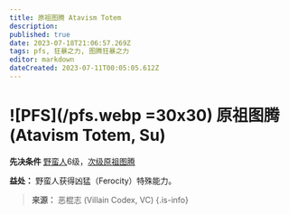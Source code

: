 ```yaml
---
title: 原祖图腾 Atavism Totem
description: 
published: true
date: 2023-07-18T21:06:57.269Z
tags: pfs, 狂暴之力, 图腾狂暴之力
editor: markdown
dateCreated: 2023-07-11T00:05:05.612Z
---
```


# ![PFS](/pfs.webp =30x30) 原祖图腾 (Atavism Totem, Su)

**先决条件** [野蛮人](/野蛮人)6级，[次级原祖图腾](/狂暴之力/次级原祖图腾)

**益处：** 野蛮人获得凶猛（Ferocity）特殊能力。

> **来源：** 恶棍志 (Villain Codex, VC)
{.is-info}
